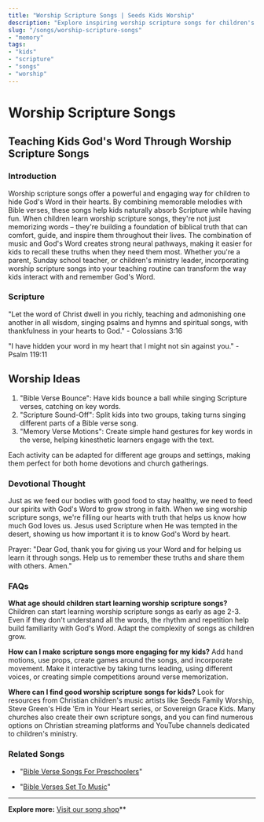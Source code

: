 ```yaml
---
title: "Worship Scripture Songs | Seeds Kids Worship"
description: "Explore inspiring worship scripture songs for children's worship and faith development. Biblical music resources for families and ministry."
slug: "/songs/worship-scripture-songs"
- "memory"
tags:
- "kids"
- "scripture"
- "songs"
- "worship"
---
```


# Worship Scripture Songs

## Teaching Kids God's Word Through Worship Scripture Songs

### Introduction
Worship scripture songs offer a powerful and engaging way for children to hide God's Word in their hearts. By combining memorable melodies with Bible verses, these songs help kids naturally absorb Scripture while having fun. When children learn worship scripture songs, they're not just memorizing words – they're building a foundation of biblical truth that can comfort, guide, and inspire them throughout their lives. The combination of music and God's Word creates strong neural pathways, making it easier for kids to recall these truths when they need them most. Whether you're a parent, Sunday school teacher, or children's ministry leader, incorporating worship scripture songs into your teaching routine can transform the way kids interact with and remember God's Word.

### Scripture
"Let the word of Christ dwell in you richly, teaching and admonishing one another in all wisdom, singing psalms and hymns and spiritual songs, with thankfulness in your hearts to God." - Colossians 3:16

"I have hidden your word in my heart that I might not sin against you." - Psalm 119:11

## Worship Ideas
1. "Bible Verse Bounce": Have kids bounce a ball while singing Scripture verses, catching on key words.
2. "Scripture Sound-Off": Split kids into two groups, taking turns singing different parts of a Bible verse song.
3. "Memory Verse Motions": Create simple hand gestures for key words in the verse, helping kinesthetic learners engage with the text.

Each activity can be adapted for different age groups and settings, making them perfect for both home devotions and church gatherings.

### Devotional Thought
Just as we feed our bodies with good food to stay healthy, we need to feed our spirits with God's Word to grow strong in faith. When we sing worship scripture songs, we're filling our hearts with truth that helps us know how much God loves us. Jesus used Scripture when He was tempted in the desert, showing us how important it is to know God's Word by heart.

Prayer: "Dear God, thank you for giving us your Word and for helping us learn it through songs. Help us to remember these truths and share them with others. Amen."

### FAQs
**What age should children start learning worship scripture songs?**
Children can start learning worship scripture songs as early as age 2-3. Even if they don't understand all the words, the rhythm and repetition help build familiarity with God's Word. Adapt the complexity of songs as children grow.

**How can I make scripture songs more engaging for my kids?**
Add hand motions, use props, create games around the songs, and incorporate movement. Make it interactive by taking turns leading, using different voices, or creating simple competitions around verse memorization.

**Where can I find good worship scripture songs for kids?**
Look for resources from Christian children's music artists like Seeds Family Worship, Steve Green's Hide 'Em in Your Heart series, or Sovereign Grace Kids. Many churches also create their own scripture songs, and you can find numerous options on Christian streaming platforms and YouTube channels dedicated to children's ministry.

### Related Songs

- "[Bible Verse Songs For Preschoolers](/songs/bible-verse-songs-for-preschoolers/)"

- "[Bible Verses Set To Music](/songs/bible-verses-set-to-music/)"

---

**Explore more:** [Visit our song shop](https://seedskidsworship.com/shop)**

<!-- Schema Markup -->
<script type="application/ld+json">
{
  "@context": "https://schema.org",
  "@type": "MusicRecording",
  "name": "Worship Scripture Songs",
  "byArtist": {
    "@type": "MusicGroup",
    "name": "Seeds Kids Worship"
  },
  "isFamilyFriendly": true,
  "url": "https://seedskidsworship.com/songs/worship-scripture-songs/"
}
</script>